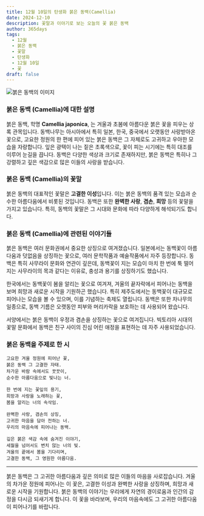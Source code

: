 ```yaml
---
title: 12월 10일의 탄생화 붉은 동백(Camellia)
date: 2024-12-10
description: 꽃말과 이야기로 보는 오늘의 꽃 붉은 동백
author: 365days
tags:
  - 12월
  - 붉은 동백
  - 꽃말
  - 탄생화
  - 12월 10일
  - 꽃
draft: false
---
```



![붉은 동백의 이미지](https://cdn.pixabay.com/photo/2019/03/03/16/13/camellia-4032179_640.jpg#center)


### 붉은 동백 (Camellia)에 대한 설명

붉은 동백, 학명 **Camellia japonica**, 는 겨울과 초봄에 아름다운 붉은 꽃을 피우는 상록 관목입니다. 동백나무는 아시아에서 특히 일본, 한국, 중국에서 오랫동안 사랑받아온 꽃으로, 고요한 정원의 한 편에 피어 있는 붉은 동백은 그 자체로도 고귀하고 우아한 모습을 자랑합니다. 잎은 광택이 나는 짙은 초록색으로, 꽃이 피는 시기에는 특히 대조를 이루어 눈길을 끕니다. 동백은 다양한 색상과 크기로 존재하지만, 붉은 동백은 특히나 그 강렬하고 깊은 색감으로 많은 이들의 사랑을 받습니다.

### 붉은 동백 (Camellia)의 꽃말

붉은 동백의 대표적인 꽃말은 **고결한 이성**입니다. 이는 붉은 동백의 품격 있는 모습과 순수한 아름다움에서 비롯된 것입니다. 동백은 또한 **완벽한 사랑**, **겸손**, **희망** 등의 꽃말을 가지고 있습니다. 특히, 동백의 꽃말은 그 시대와 문화에 따라 다양하게 해석되기도 합니다.

### 붉은 동백 (Camellia)에 관련된 이야기들

붉은 동백은 여러 문화권에서 중요한 상징으로 여겨졌습니다. 일본에서는 동백꽃이 아름다움과 덧없음을 상징하는 꽃으로, 여러 문학작품과 예술작품에서 자주 등장합니다. 동백은 특히 사무라이 문화와 연관이 깊은데, 동백꽃이 지는 모습이 마치 한 번에 툭 떨어지는 사무라이의 목과 같다는 이유로, 충성과 용기를 상징하기도 했습니다.

한국에서는 동백꽃이 봄을 알리는 꽃으로 여겨져, 겨울의 끝자락에서 피어나는 동백을 보며 희망과 새로운 시작을 기원하곤 했습니다. 특히 제주도에서는 동백꽃이 대규모로 피어나는 모습을 볼 수 있으며, 이를 기념하는 축제도 열립니다. 동백은 또한 차나무의 일종으로, 동백 기름은 오랫동안 피부와 머리카락을 보호하는 데 사용되어 왔습니다.

서양에서는 붉은 동백이 우정과 겸손을 상징하는 꽃으로 여겨집니다. 빅토리아 시대의 꽃말 문화에서 동백은 친구 사이의 진심 어린 애정을 표현하는 데 자주 사용되었습니다. 

### 붉은 동백을 주제로 한 시

	고요한 겨울 정원에 피어난 꽃,  
	붉은 동백 그 고결한 자태.  
	차가운 바람 속에서도 꿋꿋이,  
	순수한 아름다움으로 빛나는 너.
	
	한 번에 지는 꽃잎의 용기,  
	희망과 사랑을 노래하는 꽃,  
	봄을 알리는 너의 속삭임.
	
	완벽한 사랑, 겸손의 상징,  
	고귀한 마음을 담아 전하는 너.  
	우리의 마음속에 피어나는 동백.
	
	깊은 붉은 색감 속에 숨겨진 이야기,  
	세월을 넘어서도 변치 않는 너의 빛.  
	겨울의 끝에서 봄을 기다리며,  
	고결한 동백, 그 영원한 아름다움.

---

붉은 동백은 그 고귀한 아름다움과 깊은 의미로 많은 이들의 마음을 사로잡습니다. 겨울의 차가운 정원에 피어나는 이 꽃은, 고결한 이성과 완벽한 사랑을 상징하며, 희망과 새로운 시작을 기원합니다. 붉은 동백의 이야기는 우리에게 자연의 경이로움과 인간의 감정을 다시금 되새기게 합니다. 이 꽃을 바라보며, 우리의 마음속에도 그 고귀한 아름다움이 피어나기를 바랍니다.